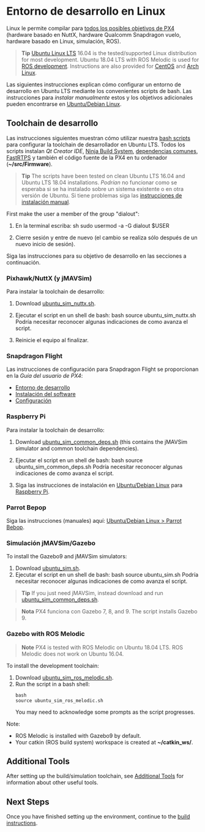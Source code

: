 # Entorno de desarrollo en Linux

Linux le permite compilar para [todos los posibles objetivos de PX4](../setup/dev_env.md#supported-targets) (hardware basado en NuttX, hardware Qualcomm Snapdragon vuelo, hardware basado en Linux, simulación, ROS).

> **Tip** [Ubuntu Linux LTS](https://wiki.ubuntu.com/LTS) 16.04 is the tested/supported Linux distribution for most development. Ubuntu 18.04 LTS with ROS Melodic is used for [ROS development](#ros). Instructions are also provided for [CentOS](../setup/dev_env_linux_centos.md) and [Arch Linux](../setup/dev_env_linux_arch.md).

Las siguientes instrucciones explican cómo configurar un entorno de desarrollo en Ubuntu LTS mediante los convenientes scripts de bash. Las instrucciones para *instalar manualmente* estos y los objetivos adicionales pueden encontrarse en [Ubuntu/Debian Linux](../setup/dev_env_linux_ubuntu.md).

## Toolchain de desarrollo

Las instrucciones siguientes muestran cómo utilizar nuestra [bash scripts](../setup/dev_env_linux_ubuntu.md#convenience-bash-scripts) para configurar la toolchain de desarrollador en Ubuntu LTS. Todos los scripts instalan *Qt Creator IDE*, [Ninja Build System](https://ninja-build.org/), [dependencias comunes](../setup/dev_env_linux_ubuntu.md#common-dependencies), [FastRTPS](../setup/dev_env_linux_ubuntu.md#fastrtps-installation) y también el código fuente de la PX4 en tu ordenador (**~/src/Firmware**).

> **Tip** The scripts have been tested on clean Ubuntu LTS 16.04 and Ubuntu LTS 18.04 installations. *Podrían* no funcionar como se esperaba si se ha instalado sobre un sistema existente o en otra versión de Ubuntu. Si tiene problemas siga las [instrucciones de instalación manual](../setup/dev_env_linux_ubuntu.md).

First make the user a member of the group "dialout":

1. En la terminal escriba: 
        sh
        sudo usermod -a -G dialout $USER

2. Cierre sesión y entre de nuevo (el cambio se realiza sólo después de un nuevo inicio de sesión).

Siga las instrucciones para su objetivo de desarrollo en las secciones a continuación.

### Pixhawk/NuttX (y jMAVSim)

Para instalar la toolchain de desarrollo:

1. Download <a href="https://raw.githubusercontent.com/PX4/Devguide/{{ book.px4_version }}/build_scripts/ubuntu_sim_nuttx.sh" target="_blank" download>ubuntu_sim_nuttx.sh</a>.
2. Ejecutar el script en un shell de bash: 
        bash
        source ubuntu_sim_nuttx.sh Podría necesitar reconocer algunas indicaciones de como avanza el script.

3. Reinicie el equipo al finalizar.

### Snapdragon Flight

Las instrucciones de configuración para Snapdragon Flight se proporcionan en la *Guía del usuario de PX4*:

* [Entorno de desarrollo](https://docs.px4.io/en/flight_controller/snapdragon_flight_dev_environment_installation.html)
* [Instalación del software](https://docs.px4.io/en/flight_controller/snapdragon_flight_software_installation.html)
* [Configuración](https://docs.px4.io/en/flight_controller/snapdragon_flight_configuration.html)

### Raspberry Pi

Para instalar la toolchain de desarrollo:

1. Download <a href="https://raw.githubusercontent.com/PX4/Devguide/{{ book.px4_version }}/build_scripts/ubuntu_sim_common_deps.sh" target="_blank" download>ubuntu_sim_common_deps.sh</a> (this contains the jMAVSim simulator and common toolchain dependencies).
2. Ejecutar el script en un shell de bash: 
        bash
        source ubuntu_sim_common_deps.sh Podría necesitar reconocer algunas indicaciones de como avanza el script.

3. Siga las instrucciones de instalación en [Ubuntu/Debian Linux](../setup/dev_env_linux_ubuntu.md) para [Raspberry Pi](../setup/dev_env_linux_ubuntu.md#raspberry-pi-hardware).

### Parrot Bepop

Siga las instrucciones (manuales) aquí: [Ubuntu/Debian Linux > Parrot Bebop](../setup/dev_env_linux_ubuntu.md#raspberry-pi-hardware).

### Simulación jMAVSim/Gazebo

To install the Gazebo9 and jMAVSim simulators:

1. Download <a href="https://raw.githubusercontent.com/PX4/Devguide/{{ book.px4_version }}/build_scripts/ubuntu_sim.sh" target="_blank" download>ubuntu_sim.sh</a>.
2. Ejecutar el script en un shell de bash: 
        bash
        source ubuntu_sim.sh Podría necesitar reconocer algunas indicaciones de como avanza el script.

> **Tip** If you just need jMAVSim, instead download and run <a href="https://raw.githubusercontent.com/PX4/Devguide/{{ book.px4_version }}/build_scripts/ubuntu_sim_common_deps.sh" target="_blank" download>ubuntu_sim_common_deps.sh</a>.

<span><span></p> 

<blockquote>
  <p>
    <strong>Nota</strong> PX4 funciona con Gazebo 7, 8, and 9. The script installs Gazebo 9.
  </p>
</blockquote>

<h3 id="ros">
  Gazebo with ROS Melodic
</h3>

<blockquote>
  <p>
    <strong>Note</strong> PX4 is tested with ROS Melodic on Ubuntu 18.04 LTS. ROS Melodic does not work on Ubuntu 16.04.
  </p>
</blockquote>

<p>
  To install the development toolchain:
</p>

<ol start="1">
  <li>
    Download <a href="https://raw.githubusercontent.com/PX4/Devguide/{{ book.px4_version }}/build_scripts/ubuntu_sim_ros_melodic.sh" target="_blank" download>ubuntu_sim_ros_melodic.sh</a>.
  </li>
  
  <li>
    Run the script in a bash shell: <pre><code>bash
source ubuntu_sim_ros_melodic.sh</code></pre> You may need to acknowledge some prompts as the script progresses.
  </li>
</ol>

<p>
  Note:
</p>

<ul>
  <li>
    ROS Melodic is installed with Gazebo9 by default.
  </li>
  <li>
    Your catkin (ROS build system) workspace is created at <strong>~/catkin_ws/</strong>.
  </li>
</ul>

<h2>
  Additional Tools
</h2>

<p>
  After setting up the build/simulation toolchain, see <a href="../setup/generic_dev_tools.md">Additional Tools</a> for information about other useful tools.
</p>

<h2>
  Next Steps
</h2>

<p>
  Once you have finished setting up the environment, continue to the <a href="../setup/building_px4.md">build instructions</a>.
</p>
